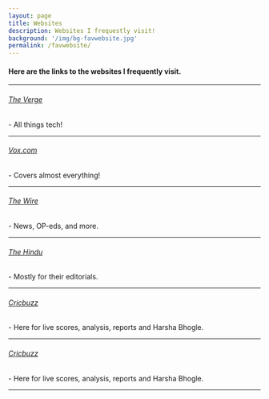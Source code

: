 ```yaml
---
layout: page
title: Websites
description: Websites I frequestly visit!
background: '/img/bg-favwebsite.jpg'
permalink: /favwebsite/
---
```


<h4> Here are the links to the websites I frequently visit. </h4>
<hr>

<h6> <a href="https://www.theverge.com/" target="_blank" rel="noopener"> The Verge </a> </h6>
 - All things tech!
<hr>

<h6> <a href="https://www.vox.com//" target="_blank" rel="noopener"> Vox.com </a> </h6>
- Covers almost everything!
<hr>

<h6> <a href="https://thewire.in/" target="_blank" rel="noopener"> The Wire </a> </h6>
 - News, OP-eds, and more.
<hr>

<h6> <a href="https://www.thehindu.com/" target="_blank" rel="noopener"> The Hindu </a> </h6>
 - Mostly for their editorials.
<hr> 

<h6> <a href="https://www.cricbuzz.com/" target="_blank" rel="noopener"> Cricbuzz </a> </h6>
 - Here for live scores, analysis, reports and Harsha Bhogle. 
<hr> 

<h6> <a href="https://www.cricbuzz.com/" target="_blank" rel="noopener"> Cricbuzz </a> </h6>
 - Here for live scores, analysis, reports and Harsha Bhogle. 
<hr> 